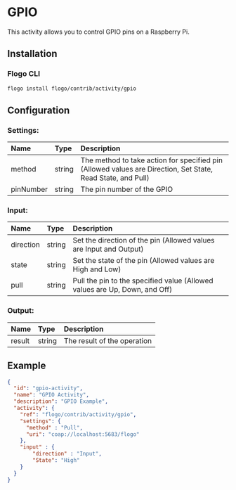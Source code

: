 <!--
title: GPIO
weight: 4611
-->
# GPIO
This activity allows you to control GPIO pins on a Raspberry Pi.

## Installation

### Flogo CLI
```bash
flogo install flogo/contrib/activity/gpio
```

## Configuration

### Settings:
| Name      | Type   | Description
| :---      | :---   | :---
| method    | string | 	The method to take action for specified pin (Allowed values are Direction, Set State, Read State, and Pull)   
| pinNumber | string | The pin number of the GPIO 
 
### Input: 

| Name       | Type   | Description
| :---       | :---   | :---
| direction| string | Set the direction of the pin (Allowed values are Input and Output)   
| state  | string | Set the state of the pin (Allowed values are High and Low)
| pull    | string | Pull the pin to the specified value (Allowed values are Up, Down, and Off)   
 

### Output:

| Name       | Type   | Description
| :---       | :---   | :---
| result   | string | The result of the operation

## Example

```json
{
  "id": "gpio-activity",
  "name": "GPIO Activity",
  "description": "GPIO Example",
  "activity": {
    "ref": "flogo/contrib/activity/gpio",
    "settings": {
      "method" : "Pull",
      "uri": "coap://localhost:5683/flogo"
    },
    "input" : {
        "direction" : "Input",
        "State": "High"
    }
  }
}
```